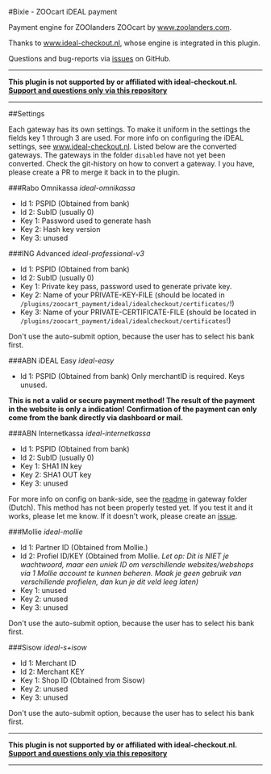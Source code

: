 #Bixie - ZOOcart iDEAL payment

Payment engine for ZOOlanders ZOOcart by www.zoolanders.com.

Thanks to www.ideal-checkout.nl, whose engine is integrated in this plugin.

Questions and bug-reports via [issues](https://github.com/Bixie/Zoolander-ZOOcart-iDEAL/issues) on GitHub.

----

__This plugin is not supported by or affiliated with ideal-checkout.nl. [Support and questions only via this repository](https://github.com/Bixie/Zoolander-ZOOcart-iDEAL/issues)__

----

##Settings

Each gateway has its own settings. To make it uniform in the settings the fields key 1 through 3 are used. For more info on configuring the iDEAL settings, see www.ideal-checkout.nl.
Listed below are the converted gateways. The gateways in the folder `disabled` have not yet been converted. Check the git-history on how to convert a gateway. I you have, please create a PR to merge it back in to the plugin.

###Rabo Omnikassa
_ideal-omnikassa_

* Id 1: PSPID (Obtained from bank)
* Id 2: SubID (usually 0)
* Key 1: Password used to generate hash
* Key 2: Hash key version
* Key 3: unused

###ING Advanced
_ideal-professional-v3_

* Id 1: PSPID (Obtained from bank)
* Id 2: SubID (usually 0)
* Key 1: Private key pass, password used to generate private key.
* Key 2: Name of your PRIVATE-KEY-FILE (should be located in `/plugins/zoocart_payment/ideal/idealcheckout/certificates/`!)
* Key 3: Name of your PRIVATE-CERTIFICATE-FILE (should be located in `/plugins/zoocart_payment/ideal/idealcheckout/certificates`!)

Don't use the auto-submit option, because the user has to select his bank first.

###ABN iDEAL Easy
_ideal-easy_

* Id 1: PSPID (Obtained from bank)
Only merchantID is required. Keys unused.

**This is not a valid or secure payment method! The result of the payment in the website is only a indication!**
**Confirmation of the payment can only come from the bank directly via dashboard or mail.**

###ABN Internetkassa
_ideal-internetkassa_

* Id 1: PSPID (Obtained from bank)
* Id 2: SubID (usually 0)
* Key 1: SHA1 IN key
* Key 2: SHA1 OUT key
* Key 3: unused

For more info on config on bank-side, see the [readme](https://github.com/Bixie/Zoolander-ZOOcart-iDEAL/tree/master/ideal/idealcheckout/gateways/ideal-internetkassa) in gateway folder (Dutch).
This method has not been properly tested yet. If you test it and it works, please let me know. If it doesn't work, please create an [issue](https://github.com/Bixie/Zoolander-ZOOcart-iDEAL/issues).

###Mollie
_ideal-mollie_

* Id 1: Partner ID (Obtained from Mollie.)
* Id 2: Profiel ID/KEY (Obtained from Mollie. _Let op: Dit is NIET je wachtwoord, maar een uniek ID om verschillende websites/webshops via 1 Mollie account te kunnen beheren. Maak je geen gebruik van verschillende profielen, dan kun je dit veld leeg laten)_
* Key 1: unused
* Key 2: unused
* Key 3: unused

Don't use the auto-submit option, because the user has to select his bank first.

###Sisow
_ideal-s+isow_

* Id 1: Merchant ID
* Id 2: Merchant KEY
* Key 1: Shop ID (Obtained from Sisow)
* Key 2: unused
* Key 3: unused

Don't use the auto-submit option, because the user has to select his bank first.

----

__This plugin is not supported by or affiliated with ideal-checkout.nl. [Support and questions only via this repository](https://github.com/Bixie/Zoolander-ZOOcart-iDEAL/issues)__

----
